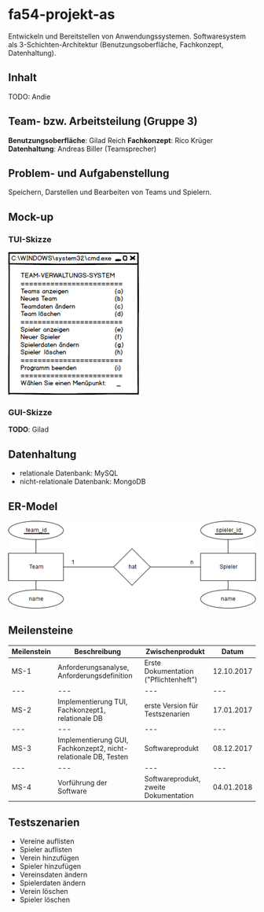 # fa54-projekt-as

Entwickeln und Bereitstellen von Anwendungssystemen. Softwaresystem als 3-Schichten-Architektur (Benutzungsoberfläche, Fachkonzept, Datenhaltung).

## Inhalt

TODO: Andie

## Team- bzw. Arbeitsteilung (Gruppe 3)

**Benutzungsoberfläche**: Gilad Reich
**Fachkonzept**: Rico Krüger
**Datenhaltung**: Andreas Biller (Teamsprecher)

## Problem- und Aufgabenstellung

Speichern, Darstellen und Bearbeiten von Teams und Spielern.

## Mock-up

### TUI-Skizze

![Text User Interface](/pictures/TUI_Mockup.png)

### GUI-Skizze

**TODO**: Gilad

## Datenhaltung

- relationale Datenbank: MySQL
- nicht-relationale Datenbank: MongoDB

## ER-Model

![Entity Relationship Model](/pictures/ER_Model.png)

## Meilensteine

**Meilenstein** |**Beschreibung** |**Zwischenprodukt** |**Datum** |
---|---|---|---|
MS-1 |Anforderungsanalyse, Anforderungsdefinition |Erste Dokumentation ("Pflichtenheft") |12.10.2017 |
---|---|---|---|
MS-2 |Implementierung TUI, Fachkonzept1, relationale DB |erste Version für Testszenarien |17.01.2017 |
---|---|---|---|
MS-3  |Implementierung GUI, Fachkonzept2, nicht-relationale DB, Testen |Softwareprodukt |08.12.2017 |
---|---|---|---|
MS-4 |Vorführung der Software |Softwareprodukt, zweite Dokumentation |04.01.2018 |

## Testszenarien

- Vereine auflisten
- Spieler auflisten
- Verein hinzufügen
- Spieler hinzufügen
- Vereinsdaten ändern
- Spielerdaten ändern
- Verein löschen
- Spieler löschen
